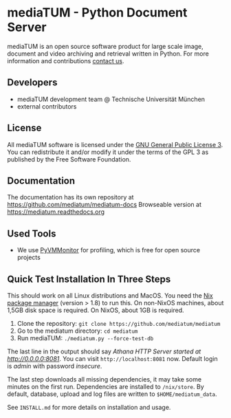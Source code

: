 # mediaTUM - Python Document Server

mediaTUM is an open source software product for large scale image, document and video archiving and retrieval written in Python.
For more information and contributions [contact us](mailto:mediatum@ub.tum.de).

## Developers

-   mediaTUM development team @ Technische Universität München
-   external contributors

## License

All mediaTUM software is licensed under the [GNU General Public License 3](http://www.gnu.org/licenses/gpl.html).
You can redistribute it and/or modify it under the terms of the GPL 3 as published by
the Free Software Foundation.

## Documentation

The documentation has its own repository at https://github.com/mediatum/mediatum-docs
Browseable version at https://mediatum.readthedocs.org

## Used Tools

* We use [PyVMMonitor](http://pyvmmonitor.com) for profiling, which is free for open source projects

## Quick Test Installation In Three Steps

This should work on all Linux distributions and MacOS. You need the [Nix package manager](https://nixos.org/nix) (version > 1.8) to run this.
On non-NixOS machines, about 1,5GB disk space is required. On NixOS, about 1GB is required.

1. Clone the repository: `git clone https://github.com/mediatum/mediatum`
2. Go to the mediatum directory: `cd mediatum`
3. Run mediaTUM: `./mediatum.py --force-test-db`

The last line in the output should say _Athana HTTP Server started at http://0.0.0.0:8081_.
You can visit `http://localhost:8081` now. Default login is *admin* with password *insecure*.

The last step downloads all missing dependencies, it may take some minutes on the first run. Dependencies are installed to `/nix/store`.
By default, database, upload and log files are written to `$HOME/mediatum_data`.

See `INSTALL.md` for more details on installation and usage.


